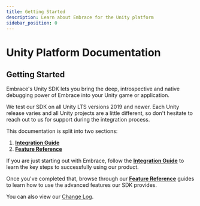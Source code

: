 ```yaml
---
title: Getting Started
description: Learn about Embrace for the Unity platform
sidebar_position: 0
---
```


# Unity Platform Documentation

## Getting Started

Embrace's Unity SDK lets you bring the deep, introspective and native debugging power of Embrace into your Unity game or application.

We test our SDK on all Unity LTS versions 2019 and newer. Each Unity release varies and all Unity projects are a little different, so don't hesitate to reach out to us for support during the integration process.

This documentation is split into two sections:

1. [**Integration Guide**](/unity/integration/)
2. [**Feature Reference**](/unity/features/)

If you are just starting out with Embrace, follow the [**Integration Guide**](/unity/integration/) to learn
the key steps to successfully using our product.

Once you've completed that, browse through our [**Feature Reference**](/unity/features/) guides to learn how
to use the advanced features our SDK provides.

You can also view our [Change Log](/unity/changelog/).
